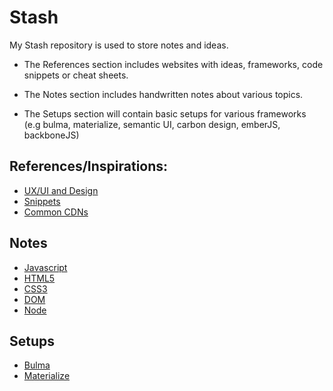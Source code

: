 # Stash

My Stash repository is used to store notes and ideas.

- The References section includes websites with ideas, frameworks, code snippets or cheat sheets.

- The Notes section includes handwritten notes about various topics.

- The Setups section will contain basic setups for various frameworks (e.g bulma, materialize, semantic UI, carbon design, emberJS, backboneJS)


## References/Inspirations:

- [UX/UI and Design](./References/UI/ui.md)
- [Snippets](./References/Snippets/snippets.md)
- [Common CDNs](./References/CDNs/cdns.md)

## Notes
- [Javascript](./Notes/Javascript.md)
- [HTML5](./Notes/HTML5.md)
- [CSS3](./Notes/CSS3.md)
- [DOM](./Notes/DOM.md)
- [Node](./Notes/Node.md)

## Setups
- [Bulma](./Setups/bulmaSetup)
- [Materialize](./Setups/materializeSetup)
